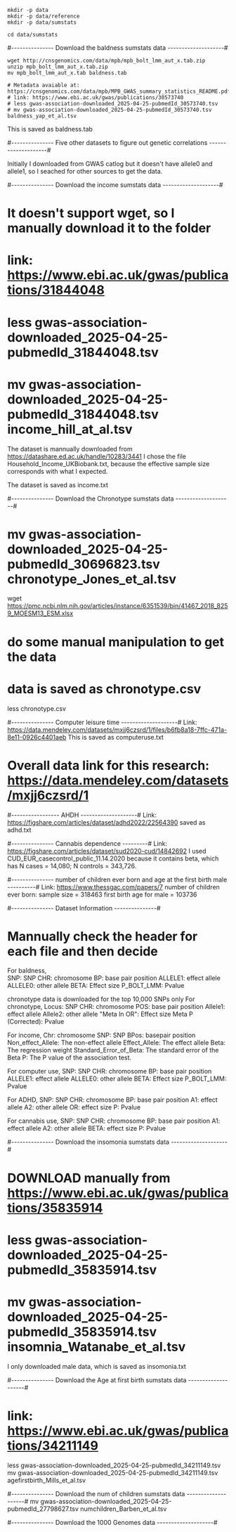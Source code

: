 <!-- # Documentation for downloading data 
# Notice that the data files are not pushed to the github  -->
```
mkdir -p data
mkdir -p data/reference
mkdir -p data/sumstats

cd data/sumstats
```

#--------------- Download the baldness sumstats data --------------------# 

```
wget http://cnsgenomics.com/data/mpb/mpb_bolt_lmm_aut_x.tab.zip 
unzip mpb_bolt_lmm_aut_x.tab.zip 
mv mpb_bolt_lmm_aut_x.tab baldness.tab

# Metadata avaiable at: https://cnsgenomics.com/data/mpb/MPB_GWAS_summary_statistics_README.pdf
# link: https://www.ebi.ac.uk/gwas/publications/30573740
# less gwas-association-downloaded_2025-04-25-pubmedId_30573740.tsv
# mv gwas-association-downloaded_2025-04-25-pubmedId_30573740.tsv baldness_yap_et_al.tsv
```
This is saved as baldness.tab

#--------------- Five other datasets to figure out genetic correlations --------------------#

Initially I downloaded from GWAS catlog but it doesn't have allele0 and allele1, so I seached for other sources to get the data. 

#--------------- Download the income sumstats data --------------------#
# It doesn't support wget, so I manually download it to the folder
# link: https://www.ebi.ac.uk/gwas/publications/31844048
# less gwas-association-downloaded_2025-04-25-pubmedId_31844048.tsv
# mv gwas-association-downloaded_2025-04-25-pubmedId_31844048.tsv income_hill_at_al.tsv

The dataset is mannually downloaded from https://datashare.ed.ac.uk/handle/10283/3441
I chose the file Household_Income_UKBiobank.txt, because the effective sample size corresponds with what I expected. 

The dataset is saved as income.txt 

#--------------- Download the Chronotype sumstats data --------------------#
# mv gwas-association-downloaded_2025-04-25-pubmedId_30696823.tsv chronotype_Jones_et_al.tsv

wget https://pmc.ncbi.nlm.nih.gov/articles/instance/6351539/bin/41467_2018_8259_MOESM13_ESM.xlsx 
# do some manual manipulation to get the data
# data is saved as chronotype.csv  
less chronotype.csv  

#--------------- Computer leisure time --------------------#
Link: https://data.mendeley.com/datasets/mxjj6czsrd/1/files/b6fb8a18-7ffc-471a-8e11-0926c4401aeb 
This is saved as computeruse.txt 
# Overall data link for this research: https://data.mendeley.com/datasets/mxjj6czsrd/1

#----------------- AHDH --------------------# 
Link: https://figshare.com/articles/dataset/adhd2022/22564390
saved as adhd.txt 

#--------------- Cannabis dependence ---------# 
Link: https://figshare.com/articles/dataset/sud2020-cud/14842692 
I used CUD_EUR_casecontrol_public_11.14.2020 because it contains beta, which has N cases = 14,080; N controls = 343,726.

#--------------- number of children ever born and age at the first birth male ----------# 
Link: https://www.thessgac.com/papers/7
number of children ever born: sample size = 318463
first birth age for male = 103736


#--------------- Dataset Information ---------------#

# Mannually check the header for each file and then decide 

For baldness,  
SNP: SNP
CHR: chromosome
BP: base pair position
ALLELE1: effect allele
ALLELE0: other allele
BETA: Effect size
P_BOLT_LMM: Pvalue

chronotype data is downloaded for the top 10,000 SNPs only 
For chronotype, 
Locus: SNP
CHR: chromosome
POS: base pair position
Allele1: effect allele
Allele2: other allele
"Meta ln OR": Effect size
Meta P (Corrected): Pvalue

For income, 
Chr: chromosome
SNP: SNP
BPos: basepair position
Non_effect_Allele: The non-effect allele
Effect_Allele: The effect allele
Beta: The regression weight
Standard_Error_of_Beta: The standard error of the Beta
P: The P value of the association test.

For computer use, 
SNP: SNP
CHR: chromosome
BP: base pair position
ALLELE1: effect allele
ALLELE0: other allele
BETA: Effect size
P_BOLT_LMM: Pvalue

For ADHD,
SNP: SNP
CHR: chromosome
BP: base pair position
A1: effect allele
A2: other allele
OR: effect size
P: Pvalue

For cannabis use,
SNP: SNP
CHR: chromosome
BP: base pair position
A1: effect allele
A2: other allele
BETA: effect size
P: Pvalue








#--------------- Download the insomonia sumstats data --------------------#
# DOWNLOAD manually from https://www.ebi.ac.uk/gwas/publications/35835914 
# less gwas-association-downloaded_2025-04-25-pubmedId_35835914.tsv
# mv gwas-association-downloaded_2025-04-25-pubmedId_35835914.tsv insomnia_Watanabe_et_al.tsv 

I only downloaded male data, which is saved as insomonia.txt 


#--------------- Download the Age at first birth sumstats data --------------------#
# link: https://www.ebi.ac.uk/gwas/publications/34211149
less gwas-association-downloaded_2025-04-25-pubmedId_34211149.tsv 
mv gwas-association-downloaded_2025-04-25-pubmedId_34211149.tsv agefirstbirth_Mills_et_al.tsv

#--------------- Download the num of children sumstats data --------------------#
mv gwas-association-downloaded_2025-04-25-pubmedId_27798627.tsv numchildren_Barben_et_al.tsv

#--------------- Download the 1000 Genomes data --------------------# 


